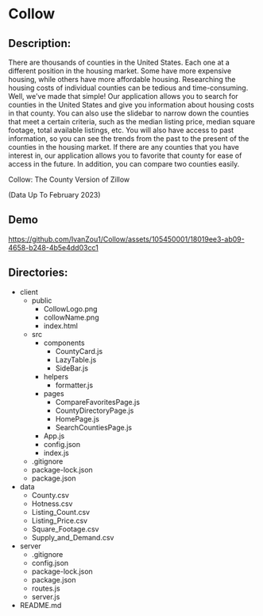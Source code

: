 # Collow
## Description:
There are thousands of counties in the United States. Each one at a different position in the housing market. Some have more expensive housing, while others have more affordable housing. Researching the housing costs of individual counties can be tedious and time-consuming. Well, we've made that simple! Our application allows you to search for counties in the United States and give you information about housing costs in that county. You can also use the slidebar to narrow down the counties that meet a certain criteria, such as the median listing price, median square footage, total available listings, etc. You will also have access to past information, so you can see the trends from the past to the present of the counties in the housing market. If there are any counties that you have interest in, our application allows you to favorite that county for ease of access in the future. In addition, you can compare two counties easily.

Collow: The County Version of Zillow

(Data Up To February 2023)

## Demo
https://github.com/IvanZou1/Collow/assets/105450001/18019ee3-ab09-4658-b248-4b5e4dd03cc1



## Directories:
- client
    - public 
        - CollowLogo.png
        - collowName.png
        - index.html
    - src 
        - components
            - CountyCard.js
            - LazyTable.js
            - SideBar.js
        - helpers
            - formatter.js
        - pages
            - CompareFavoritesPage.js
            - CountyDirectoryPage.js
            - HomePage.js
            - SearchCountiesPage.js
        - App.js
        - config.json
        - index.js
    - .gitignore
    - package-lock.json
    - package.json
- data
    - County.csv
    - Hotness.csv
    - Listing_Count.csv
    - Listing_Price.csv
    - Square_Footage.csv
    - Supply_and_Demand.csv
- server
    - .gitignore
    - config.json
    - package-lock.json
    - package.json
    - routes.js
    - server.js
- README.md
